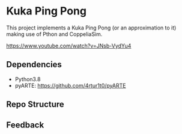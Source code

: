 # Kuka Ping Pong

This project implements a Kuka Ping Pong (or an approximation to it) making use of Pthon and CoppeliaSim. 

https://www.youtube.com/watch?v=JNsb-VydYu4

## Dependencies

- Python3.8
- pyARTE: https://github.com/4rtur1t0/pyARTE

## Repo Structure

## Feedback
